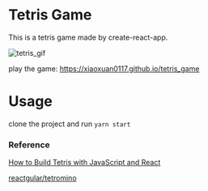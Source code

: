 # Tetris Game
This is a tetris game made by create-react-app.

![tetris_gif](/src/images/icon/tetris_game.gif)

play the game: https://xiaoxuan0117.github.io/tetris_game

# Usage
clone the project and run `yarn start`

### Reference
[How to Build Tetris with JavaScript and React](https://www.youtube.com/watch?v=yCEIgEOZ36g&list=LL&index=1)

[reactgular/tetromino](https://github.com/reactgular/tetromino)